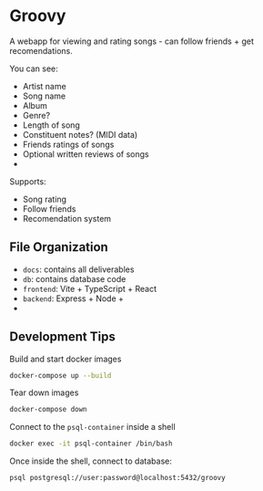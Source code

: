 # Groovy

A webapp for viewing and rating songs - can follow friends + get recomendations.


You can see:
 - Artist name
 - Song name
 - Album
 - Genre?
 - Length of song
 - Constituent notes? (MIDI data)
 - Friends ratings of songs
 - Optional written reviews of songs
 - 

Supports:
 -  Song rating
 -  Follow friends
 -  Recomendation system


## File Organization

 - `docs`: contains all deliverables
 - `db`: contains database code
 - `frontend`: Vite + TypeScript + React
 - `backend`: Express + Node + 
 -

## Development Tips

Build and start docker images
```sh
docker-compose up --build
```

Tear down images
```sh
docker-compose down
```

Connect to the `psql-container` inside a shell
```sh
docker exec -it psql-container /bin/bash
```

Once inside the shell, connect to database:
```sh
psql postgresql://user:password@localhost:5432/groovy
```